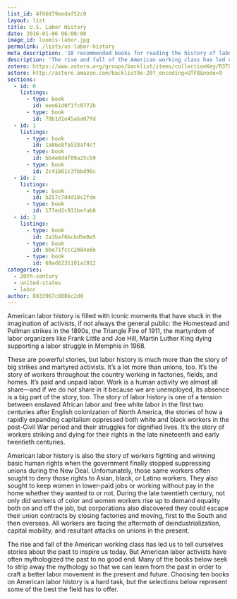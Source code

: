 ```yaml
---
list_id: 4f66879eedaf52c0
layout: list
title: U.S. Labor History
date: 2016-01-06 06:00:00
image_id: loomis-labor.jpg
permalink: /lists/us-labor-history
meta_description: '10 recommended books for reading the history of labor in the United States from historian Erik Loomis'
description: 'The rise and fall of the American working class has led us to tell ourselves stories about the past to inspire us today. But American labor activists have often mythologized the past to no good end. Many of these books seek to strip away the mythology so that we can learn from the past in order to craft a better labor movement in the present and future.'
zotero: https://www.zotero.org/groups/backlist/items/collectionKey/R3TGE8BG
astore: http://astore.amazon.com/backlist0e-20?_encoding=UTF8&node=9
sections: 
  - id: 0
    listings:
      - type: book
        id: eee61d0f1fc0772b
      - type: book
        id: 70b1d1e45a6a07fd
  - id: 1
    listings:
      - type: book
        id: 1a86e8fa538af4cf
      - type: book
        id: bb4e8d4f09a25cb9
      - type: book
        id: 2c41b61c3fbbd96c
  - id: 2
    listings:
      - type: book
        id: b257c7d4d18c2fde
      - type: book
        id: 177ed2c931befab8
  - id: 3
    listings:
      - type: book
        id: 2a3baf6bcbd5e8e5
      - type: book
        id: bbe71fccc2084e8e
      - type: book
        id: 69ad6231101a1912
categories:
  - 20th-century
  - united-states
  - labor
author: 8033967c0886c2d0
---
```

American labor history is filled with iconic moments that have stuck in the imagination of activists, if not always the general public: the Homestead and Pullman strikes in the 1890s, the Triangle Fire of 1911, the martyrdom of labor organizers like Frank Little and Joe Hill, Martin Luther King dying supporting a labor struggle in Memphis in 1968. 

These are powerful stories, but labor history is much more than the story of big strikes and martyred activists. It’s a lot more than unions, too. It’s the story of workers throughout the country working in factories, fields, and homes. It’s paid and unpaid labor. Work is a human activity we almost all share—and if we do not share in it because we are unemployed, its absence is a big part of the story, too. The story of labor history is one of a tension between enslaved African labor and free white labor in the first two centuries after English colonization of North America, the stories of how a rapidly expanding capitalism oppressed both white and black workers in the post-Civil War period and their struggles for dignified lives. It’s the story of workers striking and dying for their rights in the late nineteenth and early twentieth centuries. 

American labor history is also the story of workers fighting and winning basic human rights when the government finally stopped suppressing unions during the New Deal. Unfortunately, those same workers often sought to deny those rights to Asian, black, or Latino workers. They also sought to keep women in lower-paid jobs or working without pay in the home whether they wanted to or not. During the late twentieth century, not only did workers of color and women workers rise up to demand equality both on and off the job, but corporations also discovered they could escape their union contracts by closing factories and moving, first to the South and then overseas. All workers are facing the aftermath of deindustrialization, capital mobility, and resultant attacks on unions in the present. 

The rise and fall of the American working class has led us to tell ourselves stories about the past to inspire us today. But American labor activists have often mythologized the past to no good end. Many of the books below seek to strip away the mythology so that we can learn from the past in order to craft a better labor movement in the present and future. Choosing ten books on American labor history is a hard task, but the selections below represent some of the best the field has to offer. 